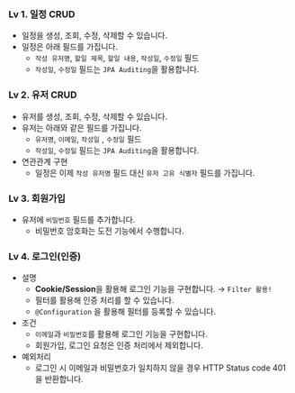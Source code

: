 ### Lv 1. 일정 CRUD

- 일정을 생성, 조회, 수정, 삭제할 수 있습니다.
- 일정은 아래 필드를 가집니다.
    -  `작성 유저명`, `할일 제목`, `할일 내용`, `작성일`, `수정일` 필드
    - `작성일`, `수정일` 필드는 `JPA Auditing`을 활용합니다.
    

### Lv 2. 유저 CRUD

- 유저를 생성, 조회, 수정, 삭제할 수 있습니다.
- 유저는 아래와 같은 필드를 가집니다.
    - `유저명`, `이메일`, `작성일` , `수정일` 필드
    - `작성일`, `수정일` 필드는 `JPA Auditing`을 활용합니다.
- 연관관계 구현
    - 일정은 이제 `작성 유저명` 필드 대신 `유저 고유 식별자` 필드를 가집니다.
    

### Lv 3. 회원가입

- 유저에 `비밀번호` 필드를 추가합니다.
    - 비밀번호 암호화는 도전 기능에서 수행합니다.
    

### Lv 4. 로그인(인증)

- 설명
  - **Cookie/Session**을 활용해 로그인 기능을 구현합니다. → `Filter 활용!`
  - 필터를 활용해 인증 처리를 할 수 있습니다.
  - `@Configuration` 을 활용해 필터를 등록할 수 있습니다.
- 조건
  - `이메일`과 `비밀번호`를 활용해 로그인 기능을 구현합니다.
  - 회원가입, 로그인 요청은 인증 처리에서 제외합니다.
- 예외처리
  - 로그인 시 이메일과 비밀번호가 일치하지 않을 경우 HTTP Status code 401을 반환합니다.
